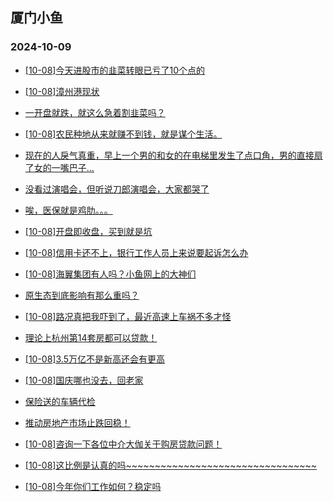 ## 厦门小鱼 
### 2024-10-09

+ [[10-08]今天进股市的韭菜转眼已亏了10个点的](http://bbs.xmfish.com/read-htm-tid-18249380.html)

+ [[10-08]漳州港现状](http://bbs.xmfish.com/read-htm-tid-18249376.html)

+ [一开盘就跌，就这么急着割韭菜吗？](http://bbs.xmfish.com/read-htm-tid-18249361.html)

+ [[10-08]农民种地从来就赚不到钱，就是谋个生活。](http://bbs.xmfish.com/read-htm-tid-18249322.html)

+ [现在的人戾气真重，早上一个男的和女的在电梯里发生了点口角，男的直接扇了女的一嘴巴子…](http://bbs.xmfish.com/read-htm-tid-18249337.html)

+ [没看过演唱会，但听说刀郎演唱会，大家都哭了](http://bbs.xmfish.com/read-htm-tid-18249320.html)

+ [唉，医保就是鸡肋。。。](http://bbs.xmfish.com/read-htm-tid-18249379.html)

+ [[10-08]开盘即收盘，买到就是坑](http://bbs.xmfish.com/read-htm-tid-18249367.html)

+ [[10-08]信用卡还不上，银行工作人员上来说要起诉怎么办](http://bbs.xmfish.com/read-htm-tid-18249386.html)

+ [[10-08]海翼集团有人吗？小鱼网上的大神们](http://bbs.xmfish.com/read-htm-tid-18249364.html)

+ [原生态到底影响有那么重吗？](http://bbs.xmfish.com/read-htm-tid-18249427.html)

+ [[10-08]路况真把我吓到了，最近高速上车祸不多才怪](http://bbs.xmfish.com/read-htm-tid-18249457.html)

+ [理论上杭州第14套房都可以贷款！](http://bbs.xmfish.com/read-htm-tid-18249465.html)

+ [[10-08]3.5万亿不是新高还会有更高](http://bbs.xmfish.com/read-htm-tid-18249458.html)

+ [[10-08]国庆哪也没去，回老家](http://bbs.xmfish.com/read-htm-tid-18249400.html)

+ [保险送的车辆代检](http://bbs.xmfish.com/read-htm-tid-18249415.html)

+ [推动房地产市场止跌回稳！](http://bbs.xmfish.com/read-htm-tid-18249395.html)

+ [[10-08]咨询一下各位中介大伽关于购房贷款问题！](http://bbs.xmfish.com/read-htm-tid-18249414.html)

+ [[10-08]这比例是认真的吗~~~~~~~~~~~~~~~~~~~~~~~~~~~~~~~~~](http://bbs.xmfish.com/read-htm-tid-18249501.html)

+ [[10-08]今年你们工作如何？稳定吗](http://bbs.xmfish.com/read-htm-tid-18249486.html)

